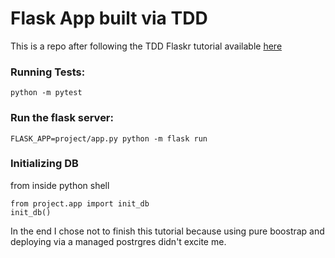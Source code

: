 # Flask App built via TDD

This is a repo after following the TDD Flaskr tutorial available [here](https://github.com/mjhea0/flaskr-tdd)

### Running Tests:
```
python -m pytest
```


### Run the flask server:
```
FLASK_APP=project/app.py python -m flask run
```

### Initializing DB
from inside python shell
```
from project.app import init_db
init_db()
```

In the end I chose not to finish this tutorial because using pure boostrap and deploying via a managed postrgres didn't excite me.